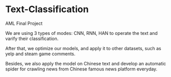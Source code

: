 # Text-Classification
AML Final Project


We are using 3 types of modes: CNN, RNN, HAN to operate the text and varify their classification.

After that, we optimize our models, and apply it to other datasets, such as yelp and steam game comments.

Besides, we also apply the model on Chinese text and develop an automatic spider for crawling news from Chinese famous news platform everyday.

